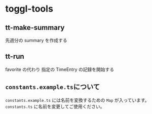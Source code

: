 # toggl-tools

## tt-make-summary
先週分の summary を作成する

## tt-run
favorite の代わり
指定の TimeEntry の記録を開始する

## `constants.example.ts`について

`constants.example.ts` には名前を変換するための `Map` が入っています。
`constants.ts` に名前を変更してご使用ください。
